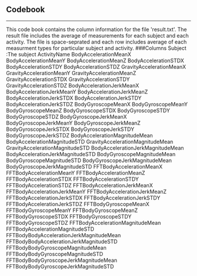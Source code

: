 Codebook
----------------------------
----------------------------
This code book contains the column information for the file 'result.txt'.
The result file includes the average of measurements for each subject and each activity.
The file is space-seprated and each row includes average of each measurment types for particular subject and activity.
###Columns
Subject
:The subject
ActivityName
BodyAccelerationMeanX
BodyAccelerationMeanY
BodyAccelerationMeanZ
BodyAccelerationSTDX
BodyAccelerationSTDY
BodyAccelerationSTDZ
GravityAccelerationMeanX
GravityAccelerationMeanY
GravityAccelerationMeanZ
GravityAccelerationSTDX
GravityAccelerationSTDY
GravityAccelerationSTDZ
BodyAccelerationJerkMeanX
BodyAccelerationJerkMeanY
BodyAccelerationJerkMeanZ
BodyAccelerationJerkSTDX
BodyAccelerationJerkSTDY
BodyAccelerationJerkSTDZ
BodyGyroscopeMeanX
BodyGyroscopeMeanY
BodyGyroscopeMeanZ
BodyGyroscopeSTDX
BodyGyroscopeSTDY
BodyGyroscopeSTDZ
BodyGyroscopeJerkMeanX
BodyGyroscopeJerkMeanY
BodyGyroscopeJerkMeanZ
BodyGyroscopeJerkSTDX
BodyGyroscopeJerkSTDY
BodyGyroscopeJerkSTDZ
BodyAccelerationMagnitudeMean
BodyAccelerationMagnitudeSTD
GravityAccelerationMagnitudeMean
GravityAccelerationMagnitudeSTD
BodyAccelerationJerkMagnitudeMean
BodyAccelerationJerkMagnitudeSTD
BodyGyroscopeMagnitudeMean
BodyGyroscopeMagnitudeSTD
BodyGyroscopeJerkMagnitudeMean
BodyGyroscopeJerkMagnitudeSTD
FFTBodyAccelerationMeanX
FFTBodyAccelerationMeanY
FFTBodyAccelerationMeanZ
FFTBodyAccelerationSTDX
FFTBodyAccelerationSTDY
FFTBodyAccelerationSTDZ
FFTBodyAccelerationJerkMeanX
FFTBodyAccelerationJerkMeanY
FFTBodyAccelerationJerkMeanZ
FFTBodyAccelerationJerkSTDX
FFTBodyAccelerationJerkSTDY
FFTBodyAccelerationJerkSTDZ
FFTBodyGyroscopeMeanX
FFTBodyGyroscopeMeanY
FFTBodyGyroscopeMeanZ
FFTBodyGyroscopeSTDX
FFTBodyGyroscopeSTDY
FFTBodyGyroscopeSTDZ
FFTBodyAccelerationMagnitudeMean
FFTBodyAccelerationMagnitudeSTD
FFTBodyBodyAccelerationJerkMagnitudeMean
FFTBodyBodyAccelerationJerkMagnitudeSTD
FFTBodyBodyGyroscopeMagnitudeMean
FFTBodyBodyGyroscopeMagnitudeSTD
FFTBodyBodyGyroscopeJerkMagnitudeMean
FFTBodyBodyGyroscopeJerkMagnitudeSTD

